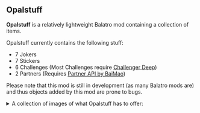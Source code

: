 ## Opalstuff
**Opalstuff** is a relatively lightweight Balatro mod containing a collection of items.

Opalstuff currently contains the following stuff: 
- 7 Jokers
- 7 Stickers
- 6 Challenges (Most Challenges require [Challenger Deep](https://github.com/OOkayOak/Challenger-Deep))
- 2 Partners (Requires [Partner API by BaiMao](https://github.com/Icecanno/Partner-API/))

Please note that this mod is still in development (as many Balatro mods are) and thus objects added by this mod are prone to bugs.

<details>
  <summary>A collection of images of what Opalstuff has to offer: </summary>

  ![image](https://github.com/user-attachments/assets/fcd74cf2-39ce-4bb2-b683-dd65dd924a34)
  ![image](https://github.com/user-attachments/assets/51144f0d-72e9-4048-b565-798542116fe7)

</details>
